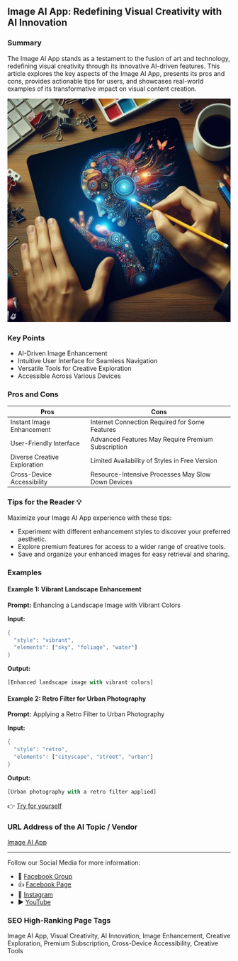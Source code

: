 ## Image AI App: Redefining Visual Creativity with AI Innovation

### Summary
The Image AI App stands as a testament to the fusion of art and technology, redefining visual creativity through its innovative AI-driven features. This article explores the key aspects of the Image AI App, presents its pros and cons, provides actionable tips for users, and showcases real-world examples of its transformative impact on visual content creation.

<img src="./imageaiapp.webp" alt="Image AI App Image"/>

### Key Points
- AI-Driven Image Enhancement
- Intuitive User Interface for Seamless Navigation
- Versatile Tools for Creative Exploration
- Accessible Across Various Devices

### Pros and Cons

| Pros                             | Cons                                               |
| -------------------------------- | -------------------------------------------------- |
| Instant Image Enhancement        | Internet Connection Required for Some Features     |
| User-Friendly Interface           | Advanced Features May Require Premium Subscription |
| Diverse Creative Exploration     | Limited Availability of Styles in Free Version     |
| Cross-Device Accessibility       | Resource-Intensive Processes May Slow Down Devices |

### Tips for the Reader 💡
Maximize your Image AI App experience with these tips:
- Experiment with different enhancement styles to discover your preferred aesthetic.
- Explore premium features for access to a wider range of creative tools.
- Save and organize your enhanced images for easy retrieval and sharing.

### Examples

#### Example 1: Vibrant Landscape Enhancement
**Prompt:** Enhancing a Landscape Image with Vibrant Colors

**Input:**
```dart
{
  "style": "vibrant",
  "elements": ["sky", "foliage", "water"]
}
```

**Output:**
```dart
[Enhanced landscape image with vibrant colors]
```

#### Example 2: Retro Filter for Urban Photography
**Prompt:** Applying a Retro Filter to Urban Photography

**Input:**
```dart
{
  "style": "retro",
  "elements": ["cityscape", "street", "urban"]
}
```

**Output:**
```dart
[Urban photography with a retro filter applied]
```

👉 <a href="https://imageai.app/" target="_blank">Try for yourself</a>

### URL Address of the AI Topic / Vendor
<a href="https://imageai.app/" target="_blank">Image AI App</a>

---

Follow our Social Media for more information:

- 📘 <a href="https://www.facebook.com/groups/trionxai" target="_blank">Facebook Group</a>
- 👍 <a href="https://www.facebook.com/ai.trionxai" target="_blank">Facebook Page</a>
- 📸 <a href="https://www.instagram.com/trionxai/" target="_blank">Instagram</a>
- ▶️ <a href="https://www.youtube.com/@robotdocs/" target="_blank">YouTube</a>

### SEO High-Ranking Page Tags
Image AI App, Visual Creativity, AI Innovation, Image Enhancement, Creative Exploration, Premium Subscription, Cross-Device Accessibility, Creative Tools
